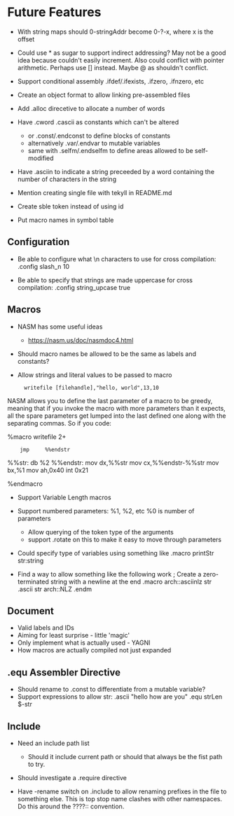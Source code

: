 # Future Features

* With string maps should 0-stringAddr become 0-?-x, where x is the offset

* Could use * as sugar to support indirect addressing? May not be a good idea because couldn't easily increment.  Also could conflict with pointer arithmetic. Perhaps use [] instead.  Maybe @ as shouldn't conflict.

* Support conditional assembly .ifdef/.ifexists, .ifzero, .ifnzero, etc

* Create an object format to allow linking pre-assembled files

* Add .alloc direcetive to allocate a number of words

* Have .cword .cascii as constants which can't be altered
  - or .const/.endconst to define blocks of constants
  - alternatively .var/.endvar to mutable variables
  - same with .selfm/.endselfm to define areas allowed
    to be self-modified

* Have .asciin to indicate a string preceeded by a word containing the
  number of characters in the string

* Mention creating single file with tekyll in README.md

* Create sble token instead of using id

* Put macro names in symbol table


## Configuration

* Be able to configure what \n characters to use for
  cross compilation:  .config slash_n 10

* Be able to specify that strings are made uppercase for cross
  compilation:   .config string_upcase true


## Macros

* NASM has some useful ideas
  - https://nasm.us/doc/nasmdoc4.html
* Should macro names be allowed to be the same as labels and constants?
* Allow strings and literal values to be passed to macro


        writefile [filehandle],"hello, world",13,10

NASM allows you to define the last parameter of a macro to be greedy, meaning that if you invoke the macro with more parameters than it expects, all the spare parameters get lumped into the last defined one along with the separating commas. So if you code:

%macro  writefile 2+

        jmp     %%endstr
  %%str:        db      %2
  %%endstr:
        mov     dx,%%str
        mov     cx,%%endstr-%%str
        mov     bx,%1
        mov     ah,0x40
        int     0x21

%endmacro

* Support Variable Length macros

* Support numbered parameters: %1, %2, etc
  %0 is number of parameters
  - Allow querying of the token type of the arguments
  - support .rotate on this to make it easy to move
    through parameters

* Could specify type of variables using something like
  .macro     printStr str:string


* Find a way to allow something like the following work
  ; Create a zero-terminated string with a newline at the end
  .macro      arch::asciinlz str
              .ascii str
              arch::NLZ
  .endm



## Document
* Valid labels and IDs
* Aiming for least surprise - little 'magic'
* Only implement what is actually used - YAGNI
* How macros are actually compiled not just expanded


## .equ Assembler Directive

* Should rename to .const to differentiate from a mutable variable?
* Support expressions to allow
  str:   .ascii  "hello how are you"
  .equ   strLen $-str

## Include

* Need an include path list
  - Should it include current path or should that always be the fist path
    to try.

* Should investigate a .require directive

* Have -rename switch on .include to allow renaming prefixes
  in the file to something else.  This is top stop name clashes with
  other namespaces.  Do this around the ????:: convention.
